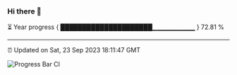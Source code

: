 ### Hi there 👋

⏳ Year progress { █████████████████████▁▁▁▁▁▁▁▁▁ } 72.81 %

---

⏰ Updated on Sat, 23 Sep 2023 18:11:47 GMT

![Progress Bar CI](https://github.com/liununu/liununu/workflows/Progress%20Bar%20CI/badge.svg)
